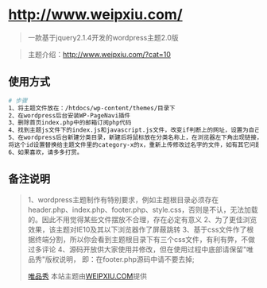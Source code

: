 # http://www.weipxiu.com/

> 一款基于jquery2.1.4开发的wordpress主题2.0版

> 主题介绍：http://www.weipxiu.com/?cat=10

## 使用方式

``` bash
# 步骤
1、将主题文件放在：/htdocs/wp-content/themes/目录下
2、在wordpress后台安装WP-PageNavi插件
3、删除首页index.php中的邮箱订阅php代码
4、找到主题js文件下的index.js和javascript.js文件，改变if判断上的网址，设置为自己的域名地址
5、在wordpress后台新建分类目录，新建后将鼠标放在分类名称上，在浏览器左下角出现链接，其中有个id=xx，
将这个id设置替换给主题文件里的category-x的x，重新上传修改过名字的文件，如有其它问题，欢迎打扰
6、如果喜欢，请多多打赏。
```
## 备注说明
> 1、wordpress主题制作有特别要求，例如主题根目录必须存在header.php、index.php、footer.php、style.css，否则是不认，无法加载的。因此不用觉得某些文件摆放不合理，存在必定有意义
> 2、为了更佳浏览效果，该主题对IE10及其以下浏览器作了屏蔽跳转
> 3、基于css文件作了根据终端分割，所以你会看到主题根目录下有三个css文件，有利有弊，不做过多评论
> 4、源码开放供大家使用并修改，但在使用过程中底部请保留"唯品秀"版权说明，
  即：在footer.php源码中请不要去掉;<p>
  <a href="http://www.weipxiu.com/">唯品秀</a> 本站主题由<a href="http://www.weipxiu.com/" class="highlight">WEIPXIU.COM</a>提供</p>
